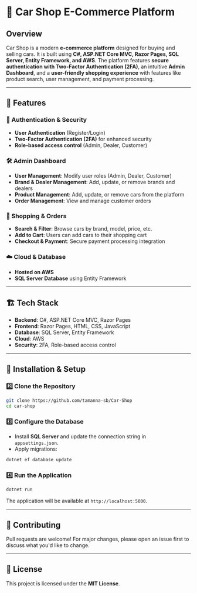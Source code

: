 # 🚗 Car Shop E-Commerce Platform

## Overview
Car Shop is a modern **e-commerce platform** designed for buying and selling cars. It is built using **C#, ASP.NET Core MVC, Razor Pages, SQL Server, Entity Framework, and AWS**. The platform features **secure authentication with Two-Factor Authentication (2FA)**, an intuitive **Admin Dashboard**, and a **user-friendly shopping experience** with features like product search, user management, and payment processing.

---

## 📌 Features

### 🔐 Authentication & Security
- **User Authentication** (Register/Login)
- **Two-Factor Authentication (2FA)** for enhanced security
- **Role-based access control** (Admin, Dealer, Customer)

### 🛠️ Admin Dashboard
- **User Management**: Modify user roles (Admin, Dealer, Customer)
- **Brand & Dealer Management**: Add, update, or remove brands and dealers
- **Product Management**: Add, update, or remove cars from the platform
- **Order Management**: View and manage customer orders

### 🛒 Shopping & Orders
- **Search & Filter**: Browse cars by brand, model, price, etc.
- **Add to Cart**: Users can add cars to their shopping cart
- **Checkout & Payment**: Secure payment processing integration

### ☁️ Cloud & Database
- **Hosted on AWS**
- **SQL Server Database** using Entity Framework

---

## 🏗️ Tech Stack
- **Backend**: C#, ASP.NET Core MVC, Razor Pages
- **Frontend**: Razor Pages, HTML, CSS, JavaScript
- **Database**: SQL Server, Entity Framework
- **Cloud**: AWS
- **Security**: 2FA, Role-based access control

---

## 🚀 Installation & Setup

### 2️⃣ Clone the Repository
```bash
git clone https://github.com/tamanna-sb/Car-Shop
cd car-shop
```

### 3️⃣ Configure the Database
- Install **SQL Server** and update the connection string in `appsettings.json`.
- Apply migrations:
```sh
dotnet ef database update
```

### 4️⃣ Run the Application
```bash
dotnet run
```
The application will be available at `http://localhost:5000`.

---

## 📝 Contributing
Pull requests are welcome! For major changes, please open an issue first to discuss what you'd like to change.

---

## 📄 License
This project is licensed under the **MIT License**.



